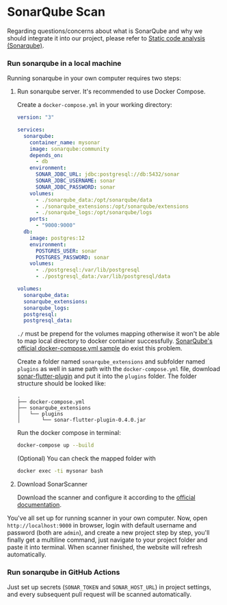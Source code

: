 # SonarQube Scan

Regarding questions/concerns about what is SonarQube and why we should integrate it into our project, please refer to [Static code analysis (Sonarqube)](https://wiredcraft.atlassian.net/wiki/spaces/knowledge/pages/782238608/Static+code+analysis+Sonarqube).

### Run sonarqube in a local machine

Running sonarqube in your own computer requires two steps:

1. Run sonarqube server. It's recommended to use Docker Compose.
    
    Create a `docker-compose.yml` in your working directory:
    ```yaml
    version: "3"

    services:
      sonarqube:
        container_name: mysonar
        image: sonarqube:community
        depends_on:
          - db
        environment:
          SONAR_JDBC_URL: jdbc:postgresql://db:5432/sonar
          SONAR_JDBC_USERNAME: sonar
          SONAR_JDBC_PASSWORD: sonar
        volumes:
          - ./sonarqube_data:/opt/sonarqube/data
          - ./sonarqube_extensions:/opt/sonarqube/extensions
          - ./sonarqube_logs:/opt/sonarqube/logs
        ports:
          - "9000:9000"
      db:
        image: postgres:12
        environment:
          POSTGRES_USER: sonar
          POSTGRES_PASSWORD: sonar
        volumes:
          - ./postgresql:/var/lib/postgresql
          - ./postgresql_data:/var/lib/postgresql/data

    volumes:
      sonarqube_data:
      sonarqube_extensions:
      sonarqube_logs:
      postgresql:
      postgresql_data:
    ```
    `./` must be prepend for the volumes mapping otherwise it won't be able to map local directory to docker container successfully. [SonarQube's official docker-compose.yml sample](https://docs.sonarqube.org/9.8/setup-and-upgrade/install-the-server/) do exist this problem.

    Create a folder named `sonarqube_extensions` and subfolder named `plugins` as well in same path with the `docker-compose.yml` file, download [sonar-flutter-plugin](https://github.com/insideapp-oss/sonar-flutter/releases/tag/0.4.0) and put it into the `plugins` folder. The folder structure should be looked like:
    ```
    .
    ├── docker-compose.yml
    ├── sonarqube_extensions
    │   └── plugins
    │       └── sonar-flutter-plugin-0.4.0.jar
    ```

    Run the docker compose in terminal:
    ```sh
    docker-compose up --build
    ```

    (Optional) You can check the mapped folder with
    ```sh
    docker exec -ti mysonar bash
    ```
2. Download SonarScanner

    Download the scanner and configure it according to the [official documentation](https://docs.sonarqube.org/9.8/analyzing-source-code/scanners/sonarscanner/).

You've all set up for running scanner in your own computer. Now, open `http://localhost:9000` in browser, login with default username and password (both are `admin`), and create a new project step by step, you'll finally get a multiline command, just navigate to your project folder and paste it into terminal. When scanner finished, the website will refresh automatically.

### Run sonarqube in GitHub Actions

Just set up secrets (`SONAR_TOKEN` and `SONAR_HOST_URL`) in project settings, and every subsequent pull request will be scanned automatically. 
